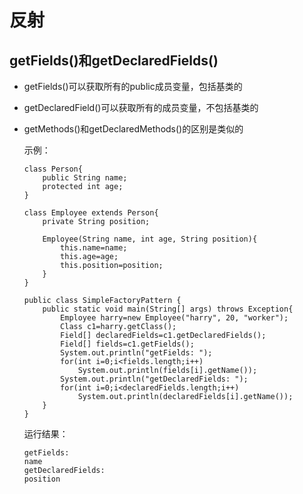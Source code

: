 # 反射

## getFields()和getDeclaredFields()
- getFields()可以获取所有的public成员变量，包括基类的
- getDeclaredField()可以获取所有的成员变量，不包括基类的
- getMethods()和getDeclaredMethods()的区别是类似的
    
    示例：
    ```
    class Person{
        public String name;
        protected int age;
    }

    class Employee extends Person{
        private String position;

        Employee(String name, int age, String position){
            this.name=name;
            this.age=age;
            this.position=position;
        }
    }

    public class SimpleFactoryPattern {
        public static void main(String[] args) throws Exception{
            Employee harry=new Employee("harry", 20, "worker");
            Class c1=harry.getClass();
            Field[] declaredFields=c1.getDeclaredFields();
            Field[] fields=c1.getFields();
            System.out.println("getFields: ");
            for(int i=0;i<fields.length;i++)
                System.out.println(fields[i].getName());
            System.out.println("getDeclaredFields: ");
            for(int i=0;i<declaredFields.length;i++)
                System.out.println(declaredFields[i].getName());
        }
    }
    ```
    运行结果：
    ```
    getFields: 
    name
    getDeclaredFields: 
    position
    ```

